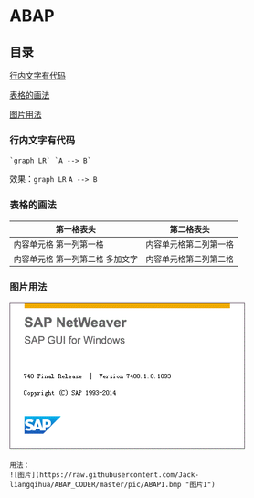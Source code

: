 # ABAP 

## 目录
[行内文字有代码](#行内文字有代码)

[表格的画法](#表格的画法)

[图片用法](#图片用法)
 
 
 
 
 
 
 
### 行内文字有代码
```
`graph LR` `A --> B`

```
效果：`graph LR` `A --> B`

 
### 表格的画法

第一格表头 | 第二格表头
--------- | -------------
内容单元格 第一列第一格 | 内容单元格第二列第一格
内容单元格 第一列第二格 多加文字 | 内容单元格第二列第二格
 
### 图片用法

![图片](https://raw.githubusercontent.com/Jack-liangqihua/ABAP_CODER/master/pic/ABAP1.gif "图片1")

<!--  ![图片](D://Git/ABAP_CODER/pic/ABAP1.gif "图片1")  -->
```
用法：
![图片](https://raw.githubusercontent.com/Jack-liangqihua/ABAP_CODER/master/pic/ABAP1.bmp "图片1")
```


 